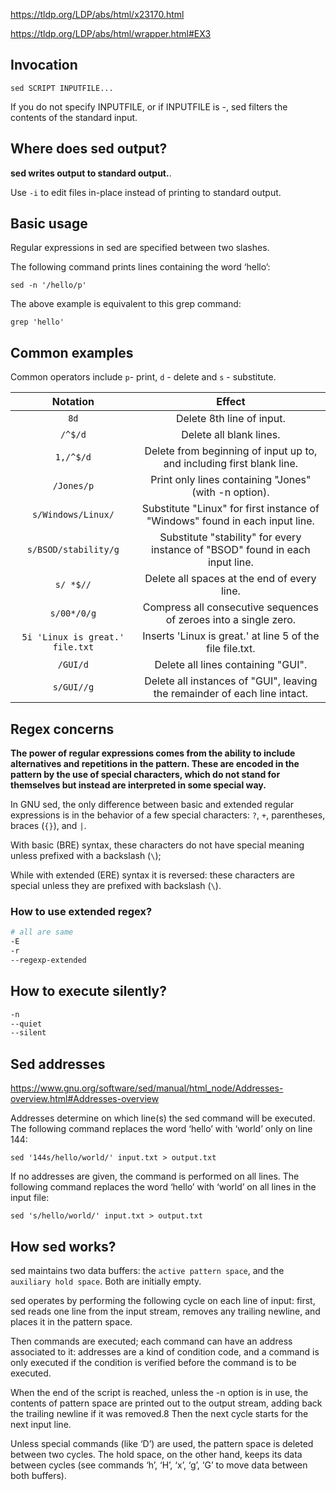 
https://tldp.org/LDP/abs/html/x23170.html

https://tldp.org/LDP/abs/html/wrapper.html#EX3

## Invocation

```
sed SCRIPT INPUTFILE...
```

If you do not specify INPUTFILE, or if INPUTFILE is -, sed filters the contents of the standard input.

## Where does sed output?

**sed writes output to standard output.**.

Use `-i` to edit files in-place instead of printing to standard output.



## Basic usage

Regular expressions in sed are specified between two slashes.

The following command prints lines containing the word ‘hello’:

```
sed -n '/hello/p'
```
The above example is equivalent to this grep command:

```
grep 'hello'
```

## Common examples

Common operators include `p`- print, `d` - delete and `s` - substitute.

| Notation | 	Effect |
|:---:|:---:|
| `8d`	 | Delete 8th line of input. |
| `/^$/d` |	Delete all blank lines. |
| `1,/^$/d` |	Delete from beginning of input up to, and including first blank line. |
| `/Jones/p` |	Print only lines containing "Jones" (with -n option). |
| `s/Windows/Linux/` | Substitute "Linux" for first instance of "Windows" found in each input line. |
| `s/BSOD/stability/g` |	Substitute "stability" for every instance of "BSOD" found in each input line. |
| `s/ *$//` |	Delete all spaces at the end of every line. |
| `s/00*/0/g` |	Compress all consecutive sequences of zeroes into a single zero. |
| `5i 'Linux is great.' file.txt` |	Inserts 'Linux is great.' at line 5 of the file file.txt. |
| `/GUI/d` |	Delete all lines containing "GUI". |
| `s/GUI//g` |	Delete all instances of "GUI", leaving the remainder of each line intact. |

## Regex concerns

**The power of regular expressions comes from the ability to include alternatives and repetitions in the pattern. These are encoded in the pattern by the use of special characters, which do not stand for themselves but instead are interpreted in some special way.**

In GNU sed, the only difference between basic and extended regular expressions is in the behavior of a few special characters: `?`, `+`, parentheses, braces (`{}`), and `|`.

With basic (BRE) syntax, these characters do not have special meaning unless prefixed with a backslash (`\`); 

While with extended (ERE) syntax it is reversed: these characters are special unless they are prefixed with backslash (`\`). 

### How to use extended regex?

```sh
# all are same
-E
-r
--regexp-extended
```

## How to execute silently?

```sh
-n
--quiet
--silent
```

## Sed addresses

https://www.gnu.org/software/sed/manual/html_node/Addresses-overview.html#Addresses-overview

Addresses determine on which line(s) the sed command will be executed. The following command replaces the word ‘hello’ with ‘world’ only on line 144:
```
sed '144s/hello/world/' input.txt > output.txt
```
If no addresses are given, the command is performed on all lines. The following command replaces the word ‘hello’ with ‘world’ on all lines in the input file:
```
sed 's/hello/world/' input.txt > output.txt
```

## How sed works?

sed maintains two data buffers: the `active pattern space`, and the `auxiliary hold space`. Both are initially empty.

sed operates by performing the following cycle on each line of input: first, sed reads one line from the input stream, removes any trailing newline, and places it in the pattern space. 

Then commands are executed; each command can have an address associated to it: addresses are a kind of condition code, and a command is only executed if the condition is verified before the command is to be executed.

When the end of the script is reached, unless the -n option is in use, the contents of pattern space are printed out to the output stream, adding back the trailing newline if it was removed.8 Then the next cycle starts for the next input line.

Unless special commands (like ‘D’) are used, the pattern space is deleted between two cycles. The hold space, on the other hand, keeps its data between cycles (see commands ‘h’, ‘H’, ‘x’, ‘g’, ‘G’ to move data between both buffers). 